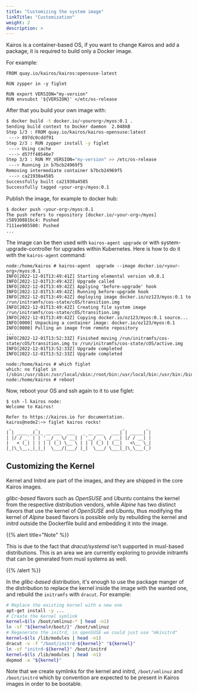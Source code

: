 ```yaml
---
title: "Customizing the system image"
linkTitle: "Customization"
weight: 2
description: >
---
```


Kairos is a container-based OS, if you want to change Kairos and add a package, it is required to build only a Docker image.

For example:

```docker
FROM quay.io/kairos/kairos:opensuse-latest

RUN zypper in -y figlet

RUN export VERSION="my-version"
RUN envsubst '${VERSION}' </etc/os-release
```

After that you build your own image  with:

```bash
$ docker build -t docker.io/<yourorg>/myos:0.1 .
Sending build context to Docker daemon  2.048kB
Step 1/3 : FROM quay.io/kairos/kairos-opensuse:latest
 ---> 897dc0cddf91
Step 2/3 : RUN zypper install -y figlet
 ---> Using cache
 ---> d57ff48546e7
Step 3/3 : RUN MY_VERSION="my-version" >> /etc/os-release
 ---> Running in b7bcb24969f5
Removing intermediate container b7bcb24969f5
 ---> ca21930a4585
Successfully built ca21930a4585
Successfully tagged <your-org>/myos:0.1
```
Publish the image, for example to docker hub:
```bash
$ docker push <your-org>/myos:0.1
The push refers to repository [docker.io/<your-org>/myos]
c58930881bc4: Pushed
7111ee985500: Pushed
...
```

The image can be then used with `kairos-agent upgrade` or with system-upgrade-controller for upgrades within Kubernetes.
Here is how to do it with the `kairos-agent` command:

```
node:/home/kairos # kairos-agent  upgrade --image docker.io/<your-org>/myos:0.1
INFO[2022-12-01T13:49:41Z] Starting elemental version v0.0.1
INFO[2022-12-01T13:49:42Z] Upgrade called
INFO[2022-12-01T13:49:42Z] Applying 'before-upgrade' hook
INFO[2022-12-01T13:49:42Z] Running before-upgrade hook
INFO[2022-12-01T13:49:42Z] deploying image docker.io/oz123/myos:0.1 to /run/initramfs/cos-state/cOS/transition.img
INFO[2022-12-01T13:49:42Z] Creating file system image /run/initramfs/cos-state/cOS/transition.img
INFO[2022-12-01T13:49:42Z] Copying docker.io/oz123/myos:0.1 source...
INFO[0000] Unpacking a container image: docker.io/oz123/myos:0.1
INFO[0000] Pulling an image from remote repository
...
INFO[2022-12-01T13:52:33Z] Finished moving /run/initramfs/cos-state/cOS/transition.img to /run/initramfs/cos-state/cOS/active.img 
INFO[2022-12-01T13:52:33Z] Upgrade completed
INFO[2022-12-01T13:52:33Z] Upgrade completed

node:/home/kairos # which figlet
which: no figlet in (/sbin:/usr/sbin:/usr/local/sbin:/root/bin:/usr/local/bin:/usr/bin:/bin)
node:/home/kairos # reboot

```

Now, reboot your OS and ssh again to it to use figlet:

```
$ ssh -l kairos node:
Welcome to Kairos!

Refer to https://kairos.io for documentation.
kairos@node2:~> figlet kairos rocks!
 _         _                                _        _
| | ____ _(_)_ __ ___  ___   _ __ ___   ___| | _____| |
| |/ / _` | | '__/ _ \/ __| | '__/ _ \ / __| |/ / __| |
|   < (_| | | | | (_) \__ \ | | | (_) | (__|   <\__ \_|
|_|\_\__,_|_|_|  \___/|___/ |_|  \___/ \___|_|\_\___(_)
```

## Customizing the Kernel

Kernel and Initrd are part of the images, and they are shipped in the core Kairos images.

_glibc-based_ flavors such as _OpenSUSE_ and _Ubuntu_ contains the kernel from the respective distribution vendors, while _Alpine_ has two distinct flavors that use the kernel of _OpenSUSE_ and _Ubuntu_, thus modifying the kernel of _Alpine_ based flavors is possible only by rebuilding the kernel and initrd outside the Dockerfile build and embedding it into the image.

{{% alert title="Note" %}}

This is due to the fact that _dracut/systemd_ isn't supported in musl-based distributions. This is an area we are currently exploring to provide initramfs that can be generated from musl systems as well.

{{% /alert %}}

In the _glibc-based_ distribution, it's enough to use the package manger of the distribution to replace the kernel inside the image with the wanted one, and rebuild the `initramfs` with `dracut`. For example:

```bash
# Replace the existing kernel with a new one
apt-get install -y ...
# Create the kernel symlink
kernel=$(ls /boot/vmlinuz-* | head -n1)
ln -sf "${kernel#/boot/}" /boot/vmlinuz
# Regenerate the initrd, in openSUSE we could just use "mkinitrd"
kernel=$(ls /lib/modules | head -n1)
dracut -v -f "/boot/initrd-${kernel}" "${kernel}"
ln -sf "initrd-${kernel}" /boot/initrd
kernel=$(ls /lib/modules | head -n1)
depmod -a "${kernel}"
```

Note that we create symlinks for the kernel and initrd, `/boot/vmlinuz` and `/boot/initrd` which by convention are expected to be present in Kairos images in order to be bootable.